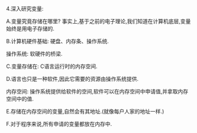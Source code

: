 4.深入研究变量:

A.变量究竟存储在哪里? 事实上,基于之前的电子理论,我们知道在计算机底层,变量始终是用电子存储的.

B.计算机硬件基础: 硬盘、内存条、操作系统.

操作系统: 软硬件的桥梁.

C.变量存储在: C语言运行时的内存空间.

D.语言也只是一种软件,因此它需要的资源由操作系统提供.

内存空间: 操作系统提供给软件的空间,软件可以在内存空间中申请值,并拿取内存空间中的值.

E.存储在内存空间的变量,自然会有其地址.(就像每户人家的地址一样.)

F.对于程序来说,所有申请的变量都放在内存中.